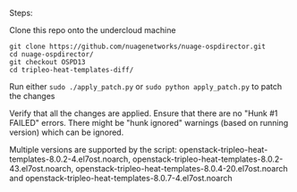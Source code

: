 Steps:

Clone this repo onto the undercloud machine   

```
git clone https://github.com/nuagenetworks/nuage-ospdirector.git
cd nuage-ospdirector/
git checkout OSPD13
cd tripleo-heat-templates-diff/
```

Run either `sudo ./apply_patch.py` or `sudo python apply_patch.py` to patch the changes   

Verify that all the changes are applied. Ensure that there are no "Hunk #1 FAILED" errors. There might be "hunk ignored" warnings (based on running version) which can be ignored.   

Multiple versions are supported by the script: openstack-tripleo-heat-templates-8.0.2-4.el7ost.noarch, openstack-tripleo-heat-templates-8.0.2-43.el7ost.noarch, openstack-tripleo-heat-templates-8.0.4-20.el7ost.noarch and openstack-tripleo-heat-templates-8.0.7-4.el7ost.noarch

